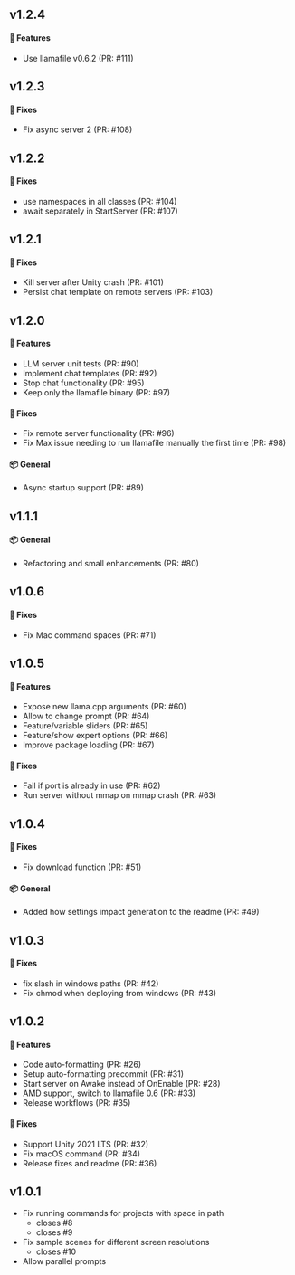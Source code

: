 ## v1.2.4
#### 🚀 Features

- Use llamafile v0.6.2 (PR: #111)


## v1.2.3
#### 🐛 Fixes

- Fix async server 2 (PR: #108)


## v1.2.2
#### 🐛 Fixes

- use namespaces in all classes (PR: #104)
- await separately in StartServer (PR: #107)


## v1.2.1
#### 🐛 Fixes

- Kill server after Unity crash (PR: #101)
- Persist chat template on remote servers (PR: #103)


## v1.2.0
#### 🚀 Features

- LLM server unit tests (PR: #90)
- Implement chat templates (PR: #92)
- Stop chat functionality (PR: #95)
- Keep only the llamafile binary (PR: #97)

#### 🐛 Fixes

- Fix remote server functionality (PR: #96)
- Fix Max issue needing to run llamafile manually the first time (PR: #98)

#### 📦 General

- Async startup support (PR: #89)


## v1.1.1
#### 📦 General

- Refactoring and small enhancements (PR: #80)


## v1.0.6
#### 🐛 Fixes

- Fix Mac command spaces (PR: #71)


## v1.0.5
#### 🚀 Features

- Expose new llama.cpp arguments (PR: #60)
- Allow to change prompt (PR: #64)
- Feature/variable sliders (PR: #65)
- Feature/show expert options (PR: #66)
- Improve package loading (PR: #67)

#### 🐛 Fixes

- Fail if port is already in use (PR: #62)
- Run server without mmap on mmap crash (PR: #63)


## v1.0.4
#### 🐛 Fixes

- Fix download function (PR: #51)

#### 📦 General

- Added how settings impact generation to the readme (PR: #49)


## v1.0.3
#### 🐛 Fixes

- fix slash in windows paths (PR: #42)
- Fix chmod when deploying from windows (PR: #43)


## v1.0.2
#### 🚀 Features

- Code auto-formatting (PR: #26)
- Setup auto-formatting precommit (PR: #31)
- Start server on Awake instead of OnEnable (PR: #28)
- AMD support, switch to llamafile 0.6 (PR: #33)
- Release workflows (PR: #35)

#### 🐛 Fixes

- Support Unity 2021 LTS (PR: #32)
- Fix macOS command (PR: #34)
- Release fixes and readme (PR: #36)


## v1.0.1
- Fix running commands for projects with space in path
  -  closes #8
  -  closes #9
- Fix sample scenes for different screen resolutions
  -  closes #10
- Allow parallel prompts